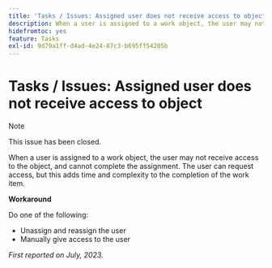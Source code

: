 ```yaml
---
title: 'Tasks / Issues: Assigned user does not receive access to object'
description: When a user is assigned to a work object, the user may not receive access to the object, and cannot complete the assignment. The user can request access, but this adds time and complexity to the completion of the work item.
hidefromtoc: yes
feature: Tasks
exl-id: 9d79a1ff-d4ad-4e24-87c3-b695ff54285b
---
```

# Tasks / Issues: Assigned user does not receive access to object

>[!NOTE]
>
>This issue has been closed.

When a user is assigned to a work object, the user may not receive access to the object, and cannot complete the assignment. The user can request access, but this adds time and complexity to the completion of the work item.

**Workaround**

Do one of the following:

* Unassign and reassign the user
* Manually give access to the user

_First reported on July, 2023._
